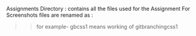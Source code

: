 Assignments Directory : contains all the files used for the Assignment
For Screenshots files are renamed as :
 >>for example-  gbcss1 means working of gitbranchingcss1 

